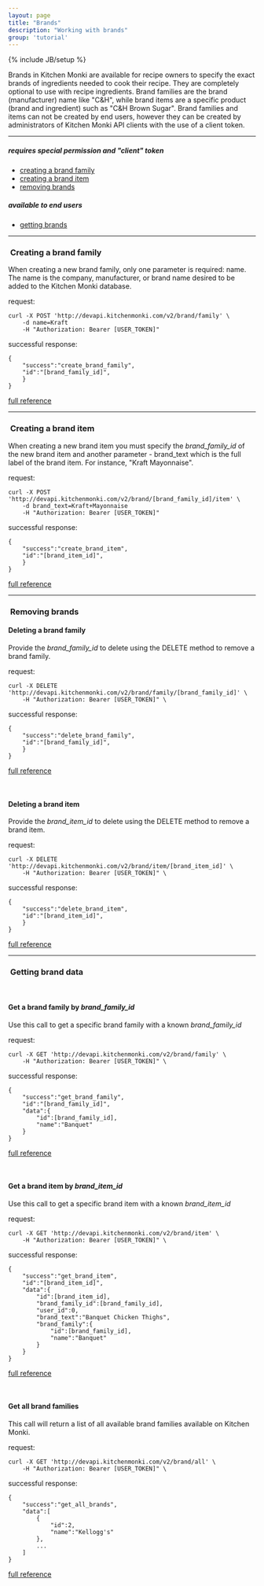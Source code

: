 ```yaml
---
layout: page
title: "Brands"
description: "Working with brands"
group: 'tutorial'
---
```

{% include JB/setup %}


Brands in Kitchen Monki are available for recipe owners to specify the exact brands of ingredients needed
to cook their recipe.  They are completely optional to use with recipe ingredients.  Brand families are
the brand (manufacturer) name like "C&H", while brand items are a specific product (brand and ingredient)
such as "C&H Brown Sugar".  Brand families and items can not be created by end users, however they can
be created by administrators of Kitchen Monki API clients with the use of a client token.

-----------------

##### requires special permission and "client" token
* [creating a brand family](#create-brand-family)
* [creating a brand item](#create-brand-item)
* [removing brands](#deleting-brands)

##### available to end users
* [getting brands](#getting-brands)

-----------------

### <a id="create-brand-family">&nbsp;</a>Creating a brand family

When creating a new brand family, only one parameter is required: name.  The name is the company,
manufacturer, or brand name desired to be added to the Kitchen Monki database.

request:

	curl -X POST 'http://devapi.kitchenmonki.com/v2/brand/family' \
		-d name=Kraft
		-H "Authorization: Bearer [USER_TOKEN]"

successful response:

	{
		"success":"create_brand_family",
		"id":"[brand_family_id]",
		}
	}

<a href="/console.html?api_id=62" target="blank">full reference</a>

-----------------


### <a id="create-brand-item">&nbsp;</a>Creating a brand item

When creating a new brand item you must specify the *brand_family_id* of the new brand item and another
parameter - brand_text which is the full label of the brand item.  For instance, "Kraft Mayonnaise".

request:

	curl -X POST 'http://devapi.kitchenmonki.com/v2/brand/[brand_family_id]/item' \
		-d brand_text=Kraft+Mayonnaise
		-H "Authorization: Bearer [USER_TOKEN]"

successful response:

	{
		"success":"create_brand_item",
		"id":"[brand_item_id]",
		}
	}

<a href="/console.html?api_id=63" target="blank">full reference</a>

-----------------


### <a id="deleting-brands">&nbsp;</a>Removing brands

#### Deleting a brand family

Provide the *brand_family_id* to delete using the DELETE method to remove a brand family.

request:

	curl -X DELETE 'http://devapi.kitchenmonki.com/v2/brand/family/[brand_family_id]' \
		-H "Authorization: Bearer [USER_TOKEN]" \

successful response:

	{
		"success":"delete_brand_family",
		"id":"[brand_family_id]",
		}
	}

<a href="/console.html?api_id=68" target="blank">full reference</a>

&nbsp;

#### Deleting a brand item

Provide the *brand_item_id* to delete using the DELETE method to remove a brand item.

request:

	curl -X DELETE 'http://devapi.kitchenmonki.com/v2/brand/item/[brand_item_id]' \
		-H "Authorization: Bearer [USER_TOKEN]" \

successful response:

	{
		"success":"delete_brand_item",
		"id":"[brand_item_id]",
		}
	}


<a href="/console.html?api_id=69" target="blank">full reference</a>

-----------------


### <a id="getting-brands">&nbsp;</a>Getting brand data

&nbsp;

#### Get a brand family by *brand_family_id*

Use this call to get a specific brand family with a known *brand_family_id*

request:

	curl -X GET 'http://devapi.kitchenmonki.com/v2/brand/family' \
		-H "Authorization: Bearer [USER_TOKEN]" \

successful response:

	{
		"success":"get_brand_family",
		"id":"[brand_family_id]",
		"data":{
			"id":[brand_family_id],
			"name":"Banquet"
		}
	}

<a href="/console.html?api_id=60" target="blank">full reference</a>

&nbsp;

#### Get a brand item by *brand_item_id*

Use this call to get a specific brand item with a known *brand_item_id*

request:

	curl -X GET 'http://devapi.kitchenmonki.com/v2/brand/item' \
		-H "Authorization: Bearer [USER_TOKEN]" \

successful response:

	{
		"success":"get_brand_item",
		"id":"[brand_item_id]",
		"data":{
			"id":[brand_item_id],
			"brand_family_id":[brand_family_id],
			"user_id":0,
			"brand_text":"Banquet Chicken Thighs",
			"brand_family":{
				"id":[brand_family_id],
				"name":"Banquet"
			}
		}
	}

<a href="/console.html?api_id=67" target="blank">full reference</a>

&nbsp;

#### Get all brand families

This call will return a list of all available brand families available on Kitchen Monki.

request:

	curl -X GET 'http://devapi.kitchenmonki.com/v2/brand/all' \
		-H "Authorization: Bearer [USER_TOKEN]" \

successful response:

	{
		"success":"get_all_brands",
		"data":[
			{
				"id":2,
				"name":"Kellogg's"
			},
			...
		]
	}

<a href="/console.html?api_id=61" target="blank">full reference</a>


